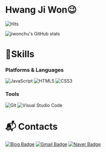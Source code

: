 # Hwang Ji Won😉

![Hits](https://hits.seeyoufarm.com/api/count/incr/badge.svg?url=https%3A%2F%2Fgithub.com%2Fjiwonchu&count_bg=%23FFDAC7&title_bg=%23FFADAD&icon=&icon_color=%23E7E7E7&title=hits&edge_flat=false)

![jiwonchu's GitHub stats](https://github-readme-stats.vercel.app/api?username=jiwonchu&show_icons=true&theme=radical)

# 💪Skills
### Platforms & Languages


![JavaScript](https://img.shields.io/badge/JavaScript-F7DF1E.svg?&style=for-the-badge&logo=JavaScript&logoColor=white)
![HTML5](https://img.shields.io/badge/HTML5-E34F26.svg?&style=for-the-badge&logo=HTML5&logoColor=white)
![CSS3](https://img.shields.io/badge/CSS3-1572B6.svg?&style=for-the-badge&logo=CSS3&logoColor=white)


### Tools
![Git](https://img.shields.io/badge/Git-F05032.svg?&style=for-the-badge&logo=Git&logoColor=white)
![Visual Studio Code](https://img.shields.io/badge/Visual%20Studio%20Code-007ACC.svg?&style=for-the-badge&logo=Visual%20Studio%20Code&logoColor=white)


 
# :mailbox_with_mail: Contacts
[![Blog Badge](http://img.shields.io/badge/-Tech%20blog-black?style=flat-square&logo=github&link=https://blog.naver.com/kdnjw)](https://blog.naver.com/kdnjw)
[![Gmail Badge](https://img.shields.io/badge/Gmail-d14836?style=flat-square&logo=Gmail&logoColor=white&link=mailto:owohjw@gmail.com)](mailto:owohjw@gmail.com)
[![Naver Badge](https://img.shields.io/badge/Naver-03C75A?style=flat-square&logo=Naver&logoColor=white&link=mailto:kdnjw@naver.com)](mailto:kdnjw@naver.com)
